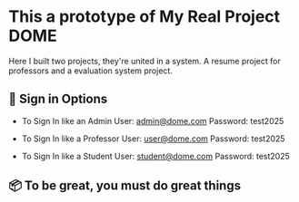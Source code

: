 # This a prototype of My Real Project DOME

Here I built two projects, they're united in a system. A resume project for professors and a evaluation system project.

## 🚀 Sign in Options
- To Sign In like an Admin
User: admin@dome.com
Password: test2025

- To Sign In like a Professor
User: user@dome.com
Password: test2025

- To Sign In like a Student
User: student@dome.com
Password: test2025

## 📦 To be great, you must do great things
